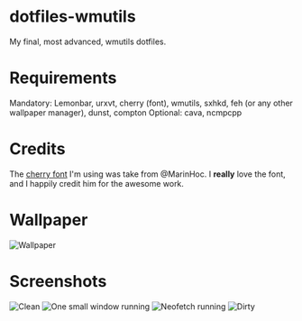 # dotfiles-wmutils
My final, most advanced, wmutils dotfiles.
# Requirements
Mandatory: Lemonbar, urxvt, cherry (font), wmutils, sxhkd, feh (or any other wallpaper manager), dunst, compton
Optional: cava, ncmpcpp
# Credits
The [cherry font](https://github.com/MarinHoc/cherry-font) I'm using was take from @MarinHoc. I **really** love the font, and I happily credit him for the awesome work.
# Wallpaper
![Wallpaper](https://i.imgur.com/ltmWANZ.png)
# Screenshots
![Clean](https://i.imgur.com/4KlpyYV.png)
![One small window running](https://i.imgur.com/5MMaKDE.png)
![Neofetch running](https://i.imgur.com/E6okoFt.png)
![Dirty](https://i.imgur.com/55DPYRw.png)
